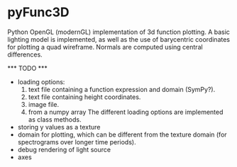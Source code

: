 # pyFunc3D
Python OpenGL (modernGL) implementation of 3d function plotting. A basic lighting model
is implemented, as well as the use of barycentric coordinates for plotting a quad 
wireframe. Normals are computed using central differences.

*** TODO ***
* loading options:
    1. text file containing a function expression and domain (SymPy?).
    2. text file containing height coordinates.
    3. image file.
    4. from a numpy array
    The different loading options are implemented as class methods.
* storing y values as a texture
* domain for plotting, which can be different from the texture domain (for spectrograms
  over longer time periods).
* debug rendering of light source
* axes

